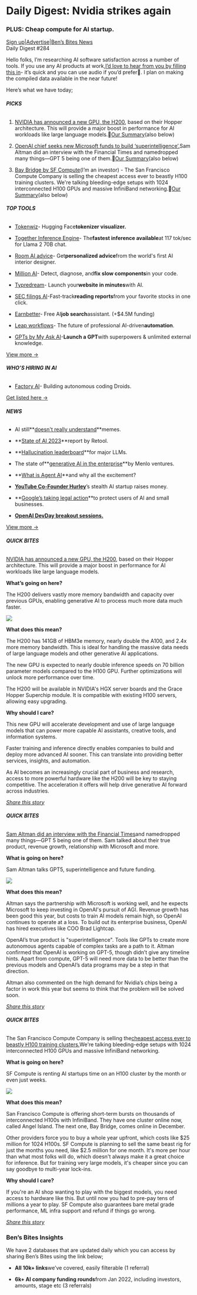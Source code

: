 # Daily Digest: Nvidia strikes again

### PLUS: Cheap compute for AI startup.

[Sign up](https://www.bensbites.co/?utm_source=bensbites\&utm_medium=referral\&utm_campaign=daily-digest-nvidia-strikes-again)|[Advertise](https://sponsor.bensbites.co/?utm_source=bensbites\&utm_medium=referral\&utm_campaign=daily-digest-nvidia-strikes-again)|[Ben’s Bites News](https://news.bensbites.co/?utm_source=bensbites\&utm_medium=referral\&utm_campaign=daily-digest-nvidia-strikes-again)\
Daily Digest #284

Hello folks, I’m researching AI software satisfaction across a number of tools. If you use any AI products at work,[I’d love to hear from you by filling this in](https://talktomerlin.com/s/bensbites?utm_source=bensbites\&utm_medium=referral\&utm_campaign=daily-digest-nvidia-strikes-again)- it’s quick and you can use audio if you’d prefer🙂. I plan on making the compiled data available in the near future!

Here’s what we have today;

###### **PICKS**

1. [NVIDIA has announced a new GPU, the H200](https://nvidianews.nvidia.com/news/nvidia-supercharges-hopper-the-worlds-leading-ai-computing-platform?utm_source=bensbites\&utm_medium=referral\&utm_campaign=daily-digest-nvidia-strikes-again), based on their Hopper architecture. This will provide a major boost in performance for AI workloads like large language models.🍿[Our Summary](https://bensbites.beehiiv.com/p/nvidia-announces-new-ai-chip-h200)(also below)

2. [OpenAI chief seeks new Microsoft funds to build ‘superintelligence’.](https://www.ft.com/content/dd9ba2f6-f509-42f0-8e97-4271c7b84ded?utm_source=bensbites\&utm_medium=referral\&utm_campaign=daily-digest-nvidia-strikes-again)Sam Altman did an interview with the Financial Times and namedropped many things—GPT 5 being one of them.🍿[Our Summary](https://bensbites.beehiiv.com/p/gpt5-works-sam-altman)(also below)

3. [Bay Bridge by SF Compute](https://sfcompute.com/blog/worlds-cheapest-supercomputer?utm_source=bensbites\&utm_medium=referral\&utm_campaign=daily-digest-nvidia-strikes-again)(I’m an investor) - The San Francisco Compute Company is selling the cheapest access ever to beastly H100 training clusters. We're talking bleeding-edge setups with 1024 interconnected H100 GPUs and massive InfiniBand networking.🍿[Our Summary](https://bensbites.beehiiv.com/p/bay-bridge-sf-compute-train-llms-cheap)(also below)

###### **TOP TOOLS**

- [Tokenwiz](https://tokenwiz.rahul.gs/?utm_source=bensbites\&utm_medium=referral\&utm_campaign=daily-digest-nvidia-strikes-again)- Hugging Face**tokenizer visualizer.**

- [Together Inference Engine](https://www.together.ai/blog/together-inference-engine-v1?utm_source=bensbites\&utm_medium=referral\&utm_campaign=daily-digest-nvidia-strikes-again)- The**fastest inference available**at 117 tok/sec for Llama 2 70B chat.

- [Room AI advice](https://roomai.com/advice?utm_source=bensbites\&utm_medium=referral\&utm_campaign=daily-digest-nvidia-strikes-again)- Get**personalized advice**from the world's first AI interior designer.

- [Million AI](https://million.dev/ai?utm_source=bensbites\&utm_medium=referral\&utm_campaign=daily-digest-nvidia-strikes-again)- Detect, diagnose, and**fix slow components**in your code.

- [Typredream](https://ai.typedream.xyz/ai?utm_source=bensbites\&utm_medium=referral\&utm_campaign=daily-digest-nvidia-strikes-again)- Launch your**website in minutes**with AI.

- [SEC filings AI](https://www.secfilings.ai/?utm_source=bensbites\&utm_medium=referral\&utm_campaign=daily-digest-nvidia-strikes-again)-Fast-track**reading reports**from your favorite stocks in one click.

- [Earnbetter](https://earnbetter.com/news/introducing-earnbetter/?utm_source=bensbites\&utm_medium=referral\&utm_campaign=daily-digest-nvidia-strikes-again)- Free AI**job search**assistant. (+$4.5M funding)

- [Leap workflows](https://blog.tryleap.ai/ai-driven-automation-with-leap-workflows/?utm_source=bensbites\&utm_medium=referral\&utm_campaign=daily-digest-nvidia-strikes-again)- The future of professional AI-driven**automation**.

- [GPTs by My Ask AI](https://myaskai.com/gpts?utm_source=bensbites\&utm_medium=referral\&utm_campaign=daily-digest-nvidia-strikes-again)-**Launch a GPT**with superpowers & unlimited external knowledge.

[View more →](https://news.bensbites.co/tags/show?utm_source=bensbites\&utm_medium=referral\&utm_campaign=daily-digest-nvidia-strikes-again)

###### **WHO’S HIRING IN AI**

- [Factory AI](https://www.factory.ai/careers?utm_source=bensbites\&utm_medium=referral\&utm_campaign=daily-digest-nvidia-strikes-again)- Building autonomous coding Droids.

[Get listed here →](mailto:ben+hiring@bensbites.co)

###### **NEWS**

- AI still\*\*[doesn't really understand](https://whoo.ps/2023/11/10/ai-still-doesn-t-really-understand-memes?utm_source=bensbites\&utm_medium=referral\&utm_campaign=daily-digest-nvidia-strikes-again)\*\*memes.

- \*\*[State of AI 2023](https://retool.com/reports/state-of-ai-2023?utm_source=bensbites\&utm_medium=referral\&utm_campaign=daily-digest-nvidia-strikes-again)\*\*report by Retool.

- \*\*[Hallucination leaderboard](https://github.com/vectara/hallucination-leaderboard?utm_source=bensbites\&utm_medium=referral\&utm_campaign=daily-digest-nvidia-strikes-again)\*\*for major LLMs.

- The state of\*\*[generative AI in the enterprise](https://menlovc.com/2023-the-state-of-generative-ai-in-the-enterprise-report/?utm_source=bensbites\&utm_medium=referral\&utm_campaign=daily-digest-nvidia-strikes-again)\*\*by Menlo ventures.

- \*\*[What is Agent AI](https://agent.ai/p/agent-ai-excitement?utm_source=bensbites\&utm_medium=referral\&utm_campaign=daily-digest-nvidia-strikes-again)\*\*and why all the excitement?

- **[YouTube Co-Founder Hurley](https://www.theinformation.com/articles/youtube-co-founder-hurleys-stealth-ai-startup-raises-money-from-a-star-capital-ron-conway?utm_source=bensbites\&utm_medium=referral\&utm_campaign=daily-digest-nvidia-strikes-again)**’s stealth AI startup raises money.

- \*\*[Google’s taking legal action](https://blog.google/outreach-initiatives/public-policy/taking-legal-action-to-protect-users-of-ai-and-small-businesses/?utm_source=bensbites\&utm_medium=referral\&utm_campaign=daily-digest-nvidia-strikes-again)\*\*to protect users of AI and small businesses.

- **[OpenAI DevDay breakout sessions.](https://www.youtube.com/playlist?app=desktop\&list=PLOXw6I10VTv-exVCRuRjbT6bqkfO74rWz)**

[View more →](https://news.bensbites.co/tags/news/trending?utm_source=bensbites\&utm_medium=referral\&utm_campaign=daily-digest-nvidia-strikes-again)

###### **QUICK BITES**

[NVIDIA has announced a new GPU, the H200](https://nvidianews.nvidia.com/news/nvidia-supercharges-hopper-the-worlds-leading-ai-computing-platform?utm_source=bensbites\&utm_medium=referral\&utm_campaign=daily-digest-nvidia-strikes-again), based on their Hopper architecture. This will provide a major boost in performance for AI workloads like large language models.

**What’s going on here?**

The H200 delivers vastly more memory bandwidth and capacity over previous GPUs, enabling generative AI to process much more data much faster.

![](https://media.beehiiv.com/cdn-cgi/image/fit=scale-down,format=auto,onerror=redirect,quality=80/uploads/asset/file/6119b9f7-b4be-4b85-8e8e-cf9583e91d19/image.png)

**What does this mean?**

The H200 has 141GB of HBM3e memory, nearly double the A100, and 2.4x more memory bandwidth. This is ideal for handling the massive data needs of large language models and other generative AI applications.

The new GPU is expected to nearly double inference speeds on 70 billion parameter models compared to the H100 GPU. Further optimizations will unlock more performance over time.

The H200 will be available in NVIDIA's HGX server boards and the Grace Hopper Superchip module. It is compatible with existing H100 servers, allowing easy upgrading.

**Why should I care?**

This new GPU will accelerate development and use of large language models that can power more capable AI assistants, creative tools, and information systems.

Faster training and inference directly enables companies to build and deploy more advanced AI sooner. This can translate into providing better services, insights, and automation.

As AI becomes an increasingly crucial part of business and research, access to more powerful hardware like the H200 will be key to staying competitive. The acceleration it offers will help drive generative AI forward across industries.

[*Share this story*](https://bensbites.beehiiv.com/p/nvidia-announces-new-ai-chip-h200)

###### **QUICK BITES**

[Sam Altman did an interview with the Financial Times](https://www.ft.com/content/dd9ba2f6-f509-42f0-8e97-4271c7b84ded?utm_source=bensbites\&utm_medium=referral\&utm_campaign=daily-digest-nvidia-strikes-again)and namedropped many things—GPT 5 being one of them. Sam talked about their true product, revenue growth, relationship with Microsoft and more.

**What is going on here?**

Sam Altman talks GPT5, superintelligence and future funding.

![](https://media.beehiiv.com/cdn-cgi/image/fit=scale-down,format=auto,onerror=redirect,quality=80/uploads/asset/file/b2976204-c3df-44e3-8758-a1475b95d262/image.png)

**What does this mean?**

Altman says the partnership with Microsoft is working well, and he expects Microsoft to keep investing in OpenAI's pursuit of AGI. Revenue growth has been good this year, but costs to train AI models remain high, so OpenAI continues to operate at a loss. To build out its enterprise business, OpenAI has hired executives like COO Brad Lightcap.

OpenAI’s true product is "superintelligence". Tools like GPTs to create more autonomous agents capable of complex tasks are a path to it. Altman confirmed that OpenAI is working on GPT-5, though didn’t give any timeline hints. Apart from compute, GPT-5 will need more data to be better than the previous models and OpenAI’s data programs may be a step in that direction.

Altman also commented on the high demand for Nvidia’s chips being a factor in work this year but seems to think that the problem will be solved soon.

[*Share this story*](https://bensbites.beehiiv.com/p/gpt5-works-sam-altman)

###### **QUICK BITES**

The San Francisco Compute Company is selling the[cheapest access ever to beastly H100 training clusters.](https://sfcompute.com/blog/worlds-cheapest-supercomputer?utm_source=bensbites\&utm_medium=referral\&utm_campaign=daily-digest-nvidia-strikes-again)We're talking bleeding-edge setups with 1024 interconnected H100 GPUs and massive InfiniBand networking.

**What is going on here?**

SF Compute is renting AI startups time on an H100 cluster by the month or even just weeks.

![](https://media.beehiiv.com/cdn-cgi/image/fit=scale-down,format=auto,onerror=redirect,quality=80/uploads/asset/file/f678bcda-8f2e-4ed6-a1d4-8d746ab0a609/image.png)

**What does this mean?**

San Francisco Compute is offering short-term bursts on thousands of interconnected H100s with InfiniBand. They have one cluster online now, called Angel Island. The next one, Bay Bridge, comes online in December.

Other providers force you to buy a whole year upfront, which costs like $25 million for 1024 H100s. SF Compute is planning to sell the same beast rig for just the months you need, like $2.5 million for one month. It's more per hour than what most folks will do, which doesn't always make it a great choice for inference. But for training very large models, it's cheaper since you can say goodbye to multi-year lock-ins.

**Why should I care?**

If you're an AI shop wanting to play with the biggest models, you need access to hardware like this. But until now you had to pre-pay tens of millions a year to play. SF Compute also guarantees bare metal grade performance, ML infra support and refund if things go wrong.

[*Share this story*](https://bensbites.beehiiv.com/p/bay-bridge-sf-compute-train-llms-cheap)

### Ben’s Bites Insights

We have 2 databases that are updated daily which you can access by sharing Ben’s Bites using the link below;

- **All 10k+ links**we’ve covered, easily filterable (1 referral)

- **6k+ AI company funding rounds**from Jan 2022, including investors, amounts, stage etc (3 referrals)
